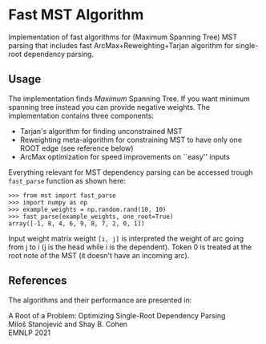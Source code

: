 # Fast MST Algorithm
Implementation of fast algorithms for (Maximum Spanning Tree) MST parsing that includes fast ArcMax+Reweighting+Tarjan algorithm for single-root dependency parsing.

## Usage
The implementation finds *Maximum* Spanning Tree. If you want minimum spanning tree instead you can provide negative weights. The implementation contains three components:
- Tarjan's algorithm for finding unconstrained MST
- Reweighting meta-algorithm for constraining MST to have only one ROOT edge (see reference below)
- ArcMax optimization for speed improvements on ``easy'' inputs

Everything relevant for MST dependency parsing can be accessed trough `fast_parse` function as shown here:

```
>>> from mst import fast_parse
>>> import numpy as np
>>> example_weights = np.random.rand(10, 10)
>>> fast_parse(example_weights, one_root=True)
array([-1, 8, 4, 6, 9, 8, 7, 2, 0, 1])
```

Input weight matrix weight `[i, j]` is interpreted the weight of arc going from j to i (j is the head while i is the dependent). Token 0 is treated at the root note of the MST (it doesn't have an incoming arc).

## References

The algorithms and their performance are presented in:

A Root of a Problem: Optimizing Single-Root Dependency Parsing<br/>
Miloš Stanojević and Shay B. Cohen<br/>
EMNLP 2021

